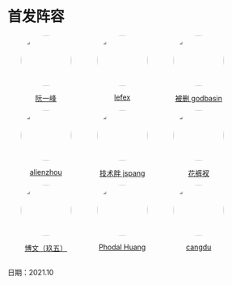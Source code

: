 # 首发阵容


<div style="text-align:center;display:flex;flex-wrap:wrap;"> 
<div style="text-align:center;width:30%;">
<img src="https://avatars.githubusercontent.com/u/905434?v=4" width="100px" height="100px" style="border-radius:50%">

[阮一峰](https://es6.ruanyifeng.com/)

</div>
<div style="text-align:center;width:30%;">
<img src="https://avatars.githubusercontent.com/u/8437666?v=4" width="100px" height="100px" style="border-radius:50%">

[lefex](https://lefex.github.io/)

</div>
<div style="text-align:center;width:30%;">
<img src="https://avatars.githubusercontent.com/u/11885123?v=4" width="100px" height="100px" style="border-radius:50%">

[被删 godbasin](http://www.godbasin.com/)

</div>
<div style="text-align:center;width:30%;">
<img src="https://avatars.githubusercontent.com/u/9822789?v=4" width="100px" height="100px" style="border-radius:50%">

[alienzhou](https://www.alienzhou.com/projects/frontend-tech-list/)

</div>

<div style="text-align:center;width:30%;">

<img src="https://avatars.githubusercontent.com/u/9941624?v=4" width="100px" height="100px" style="border-radius:50%">

[技术胖 jspang](https://www.jspang.com/)

</div>

<div style="text-align:center;width:30%;">

<img src="https://avatars.githubusercontent.com/u/8121621?v=4" width="100px" height="100px" style="border-radius:50%">

[花裤衩](https://github.com/PanJiaChen)

</div>


<div style="text-align:center;width:30%;">

<img src="https://avatars.githubusercontent.com/u/3739368?v=4" width="100px" height="100px" style="border-radius:50%">

[博文（玖五）](https://github.com/berwin)


</div>

<div style="text-align:center;width:30%;">

<img src="https://avatars.githubusercontent.com/u/472311?v=4" width="100px" height="100px" style="border-radius:50%">

[Phodal Huang](https://github.com/phodal)


</div>
<div style="text-align:center;width:30%;">

<img src="https://avatars.githubusercontent.com/u/20297227?v=4" width="100px" height="100px" style="border-radius:50%">

[cangdu](https://github.com/bailicangdu)

</div>
</div>


日期：2021.10